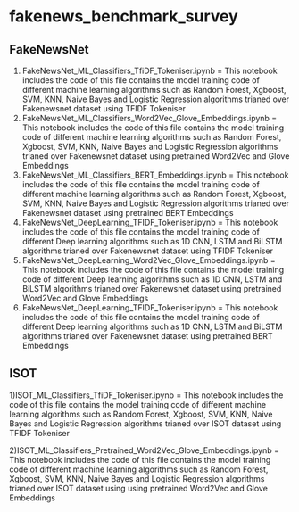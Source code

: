 # fakenews_benchmark_survey

FakeNewsNet 
-------------
1) FakeNewsNet_ML_Classifiers_TfiDF_Tokeniser.ipynb  =  This notebook includes the code of this file contains the model training code of different machine learning algorithms such as Random Forest, Xgboost, SVM, KNN, Naive Bayes and Logistic Regression algorithms trianed over Fakenewsnet dataset using TFIDF Tokeniser
2) FakeNewsNet_ML_Classifiers_Word2Vec_Glove_Embeddings.ipynb = This notebook includes the code of this file contains the model training code of different machine learning algorithms such as Random Forest, Xgboost, SVM, KNN, Naive Bayes and Logistic Regression algorithms trianed over Fakenewsnet dataset using pretrained Word2Vec and Glove Embeddings
3) FakeNewsNet_ML_Classifiers_BERT_Embeddings.ipynb = This notebook includes the code of this file contains the model training code of different machine learning algorithms such as Random Forest, Xgboost, SVM, KNN, Naive Bayes and Logistic Regression algorithms trianed over Fakenewsnet dataset using pretrained BERT Embeddings
4) FakeNewsNet_DeepLearning_TFIDF_Tokeniser.ipynb = This notebook includes the code of this file contains the model training code of different Deep learning algorithms such as 1D CNN, LSTM and BiLSTM algorithms trianed over Fakenewsnet dataset using TFIDF Tokeniser
5) FakeNewsNet_DeepLearning_Word2Vec_Glove_Embeddings.ipynb = This notebook includes the code of this file contains the model training code of different Deep learning algorithms such as 1D CNN, LSTM and BiLSTM algorithms trianed over Fakenewsnet dataset using pretrained Word2Vec and Glove Embeddings
6) FakeNewsNet_DeepLearning_TFIDF_Tokeniser.ipynb = This notebook includes the code of this file contains the model training code of different Deep learning algorithms such as 1D CNN, LSTM and BiLSTM algorithms trianed over Fakenewsnet dataset using pretrained BERT Embeddings

ISOT
----
1)ISOT_ML_Classifiers_TfiDF_Tokeniser.ipynb = This notebook includes the code of this file contains the model training code of different machine learning algorithms such as Random Forest, Xgboost, SVM, KNN, Naive Bayes and Logistic Regression algorithms trianed over ISOT dataset using TFIDF Tokeniser

2)ISOT_ML_Classifiers_Pretrained_Word2Vec_Glove_Embeddings.ipynb = This notebook includes the code of this file contains the model training code of different machine learning algorithms such as Random Forest, Xgboost, SVM, KNN, Naive Bayes and Logistic Regression algorithms trianed over ISOT dataset using using pretrained Word2Vec and Glove Embeddings
